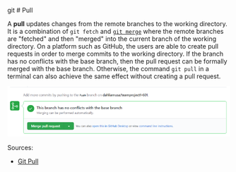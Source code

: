 git # Pull

A **pull** updates changes from the remote branches to the working directory. It is a combination of `git fetch` and [`git merge`](/merge.md) where the remote branches are "fetched" and then "merged" into the current branch of the working directory. On a platform such as GitHub, the users are able to create pull requests in order to merge commits to the working directory. If the branch has no conflicts with the base branch, then the pull request can be formally merged with the base branch. Otherwise, the command `git pull` in a terminal can also achieve the same effect without creating a pull request.


![Git Pull](./images/gitpull.png)

Sources: 

* [Git Pull](https://github.com/git-guides/git-pull)